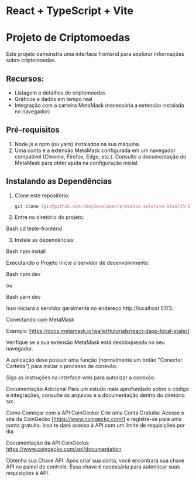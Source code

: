 # React + TypeScript + Vite

# Projeto de Criptomoedas

Este projeto demonstra uma interface frontend para explorar informações sobre criptomoedas.

## Recursos:

* Listagem e detalhes de criptomoedas
* Gráficos e dados em tempo real
* Integração com a carteira MetaMask (necessária a extensão instalada no navegador)

## Pré-requisitos

1. Node.js e npm (ou yarn) instalados na sua máquina. 
2. Uma conta e a extensão MetaMask configurada em um navegador compatível (Chrome, Firefox, Edge, etc.). Consulte a documentação do MetaMask para obter ajuda na configuração inicial.

## Instalando as Dependências

1. Clone este repositório:
   ```bash
   git clone [git@github.com:thaydeveloper/processo-seletivo-Stealth-Startup.git]
   
2. Entre no diretório do projeto:

Bash
cd teste-frontend

3. Instale as dependências:

Bash
npm install 


Executando o Projeto
Inicie o servidor de desenvolvimento:

Bash
npm dev

ou

Bash
yarn dev

Isso iniciará o servidor geralmente no endereço http://localhost:5173.


Conectando com MetaMask

Exemplo [https://docs.metamask.io/wallet/tutorials/react-dapp-local-state/]

Verifique se a sua extensão MetaMask está desbloqueada no seu navegador.

A aplicação deve possuir uma função (normalmente um botão "Conectar Carteira") para iniciar o processo de conexão.

Siga as instruções na interface web para autorizar a conexão.

Documentação Adicional
Para um estudo mais aprofundado sobre o código e integrações, consulte os arquivos e a documentação dentro do diretório src.

Como Começar com a API CoinGecko:
Crie uma Conta Gratuita:
Acesse o site da CoinGecko [https://www.coingecko.com/]  e registre-se para uma conta gratuita. Isso te dará acesso à API com um limite de requisições por dia.

Documentação da API CoinGecko: https://www.coingecko.com/api/documentation

Obtenha sua Chave API:
Após criar sua conta, você encontrará sua chave API no painel de controle. Essa chave é necessária para autenticar suas requisições à API.



